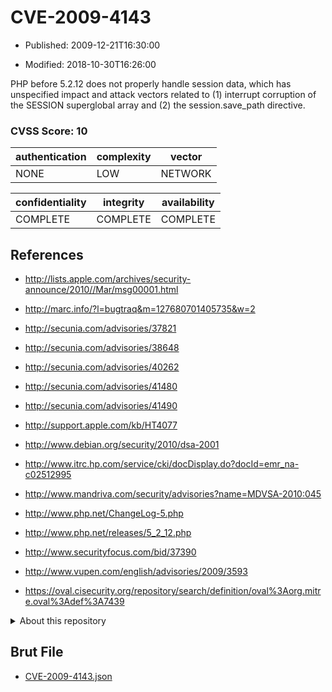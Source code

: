 # CVE-2009-4143

- Published: 2009-12-21T16:30:00

- Modified: 2018-10-30T16:26:00

PHP before 5.2.12 does not properly handle session data, which has unspecified impact and attack vectors related to (1) interrupt corruption of the SESSION superglobal array and (2) the session.save_path directive.

### CVSS Score: **10**

| authentication | complexity | vector |
| --- | --- | --- |
| NONE | LOW | NETWORK |

| confidentiality | integrity | availability |
| --- | --- | --- |
| COMPLETE | COMPLETE | COMPLETE |

## References

* http://lists.apple.com/archives/security-announce/2010//Mar/msg00001.html

* http://marc.info/?l=bugtraq&m=127680701405735&w=2

* http://secunia.com/advisories/37821

* http://secunia.com/advisories/38648

* http://secunia.com/advisories/40262

* http://secunia.com/advisories/41480

* http://secunia.com/advisories/41490

* http://support.apple.com/kb/HT4077

* http://www.debian.org/security/2010/dsa-2001

* http://www.itrc.hp.com/service/cki/docDisplay.do?docId=emr_na-c02512995

* http://www.mandriva.com/security/advisories?name=MDVSA-2010:045

* http://www.php.net/ChangeLog-5.php

* http://www.php.net/releases/5_2_12.php

* http://www.securityfocus.com/bid/37390

* http://www.vupen.com/english/advisories/2009/3593

* https://oval.cisecurity.org/repository/search/definition/oval%3Aorg.mitre.oval%3Adef%3A7439

<details>
<summary>About this repository</summary> 

  This repository is part of the project [Live Hack CVE](https://github.com/Live-Hack-CVE). Main website can be found [www.live-hack.org](https://www.live-hack.org) 
  
  Made by [Sn0wAlice](https://github.com/Sn0wAlice) for the people that care about security and need to have a feed of the latest CVEs. Hope you enjoy it, don't forget to star the repo and follow me on [Twitter](https://twitter.com/Sn0wAlice) and [Github](https://github.com/Sn0wAlice). And that is my [personnal website](https://www.alice-snow.me/)

  - [Home Page](https://github.com/Live-Hack-CVE)
  - [Framework](https://github.com/Live-Hack-CVE/cve-framework)
  - [CVE database](https://github.com/Live-Hack-CVE/full_database)
  - [Changelog](https://github.com/Live-Hack-CVE/Changelog)
</details>

## Brut File

* [CVE-2009-4143.json](https://raw.githubusercontent.com/Live-Hack-CVE/full_database/main/cves/2009/CVE-2009-4143.json)

